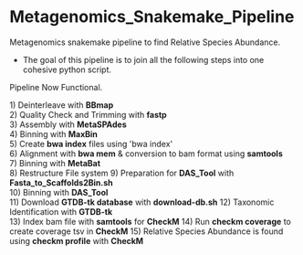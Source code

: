 # Metagenomics_Snakemake_Pipeline
Metagenomics snakemake pipeline to find Relative Species Abundance. 
 * The goal of this pipeline is to join all the following steps into one cohesive python script.
   
Pipeline Now Functional.
  
 1)‎ Deinterleave with **BBmap**  
 2) Quality Check and Trimming with **fastp**   
 3) Assembly with **MetaSPAdes**  
 4) Binning with **MaxBin**   
 5) Create **bwa index** files using 'bwa index'  
 6) Alignment with **bwa mem** & conversion to bam format using **samtools**  
 7) Binning with **MetaBat**   
 8) Restructure File system
 9) Preparation for **DAS_Tool** with **Fasta_to_Scaffolds2Bin.sh**  
 10) Binning with **DAS_Tool**   
 11) Download **GTDB-tk database** with **download-db.sh**
 12) Taxonomic Identification with **GTDB-tk**   
 13) Index bam file with **samtools** for **CheckM**
 14) Run **checkm coverage** to create coverage tsv in **CheckM**
 15) Relative Species Abundance is found using **checkm profile** with **CheckM**   

  
